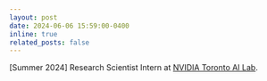```yaml
---
layout: post
date: 2024-06-06 15:59:00-0400
inline: true
related_posts: false
---
```


[Summer 2024]   Research Scientist Intern at [NVIDIA Toronto AI Lab](https://research.nvidia.com/labs/toronto-ai/).
